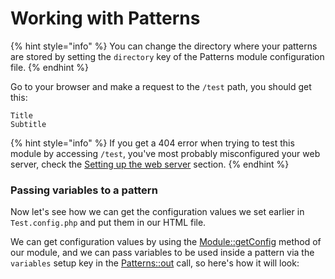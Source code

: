 # Working with Patterns



{% hint style="info" %}
You can change the directory where your patterns are stored by setting the `directory` key of the Patterns module configuration file.
{% endhint %}

Go to your browser and make a request to the `/test` path, you should get this:

```markup
Title
Subtitle
```

{% hint style="info" %}
If you get a 404 error when trying to test this module by accessing `/test`, you've most probably misconfigured your web server, check the [Setting up the web server](getting-started/#setting-up-the-web-server) section.
{% endhint %}

### Passing variables to a pattern

Now let's see how we can get the configuration values we set earlier in `Test.config.php` and put them in our HTML file.

We can get configuration values by using the [Module::getConfig](../reference/core-classes/module.md#getconfig-key) method of our module, and we can pass variables to be used inside a pattern via the `variables` setup key in the [Patterns::out](../reference/core-modules/patterns.md#out-patternname-setup-code) call, so here's how it will look:

